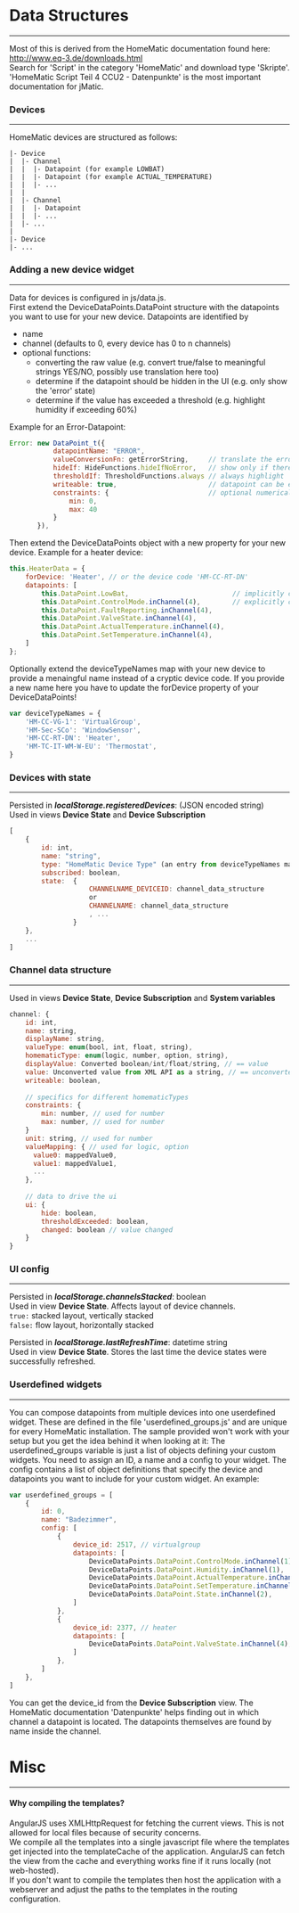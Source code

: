 # Data Structures
---
Most of this is derived from the HomeMatic documentation found here: http://www.eq-3.de/downloads.html  
Search for 'Script' in the category 'HomeMatic' and download type 'Skripte'.
'HomeMatic Script Teil 4 CCU2 - Datenpunkte' is the most important documentation for jMatic.


### Devices
---
HomeMatic devices are structured as follows:
```
|- Device
|  |- Channel
|  |  |- Datapoint (for example LOWBAT)
|  |  |- Datapoint (for example ACTUAL_TEMPERATURE)
|  |  |- ...
|  |
|  |- Channel
|  |  |- Datapoint
|  |  |- ...
|  |- ...
|
|- Device
|- ...
```

### Adding a new device widget
---
Data for devices is configured in js/data.js.  
First extend the DeviceDataPoints.DataPoint structure with the datapoints you want to use
for your new device. Datapoints are identified by
- name
- channel (defaults to 0, every device has 0 to n channels)
- optional functions:
  - converting the raw value (e.g. convert true/false to meaningful strings YES/NO, possibly use translation here too)
  - determine if the datapoint should be hidden in the UI (e.g. only show the 'error' state)
  - determine if the value has exceeded a threshold (e.g. highlight humidity if exceeding 60%)
  
Example for an Error-Datapoint:
```javascript
Error: new DataPoint_t({
           datapointName: "ERROR",
           valueConversionFn: getErrorString,     // translate the error number/string
           hideIf: HideFunctions.hideIfNoError,   // show only if there is an error
           thresholdIf: ThresholdFunctions.always // always highlight
           writeable: true,                       // datapoint can be edited
           constraints: {                         // optional numerical constraints on the datapoint value
               min: 0,
               max: 40
           }
       }),
```
Then extend the DeviceDataPoints object with a new property for your new device.
Example for a heater device:
```javascript
this.HeaterData = {
    forDevice: 'Heater', // or the device code 'HM-CC-RT-DN'
    datapoints: [
        this.DataPoint.LowBat,                          // implicitly channel 0
        this.DataPoint.ControlMode.inChannel(4),        // explicitly channel 4
        this.DataPoint.FaultReporting.inChannel(4),
        this.DataPoint.ValveState.inChannel(4),
        this.DataPoint.ActualTemperature.inChannel(4),
        this.DataPoint.SetTemperature.inChannel(4),
    ]
};
```

Optionally extend the deviceTypeNames map with your new device to provide a menaingful name
instead of a cryptic device code. If you provide a new name here you have to update the 
forDevice property of your DeviceDataPoints!
```javascript
var deviceTypeNames = {
    'HM-CC-VG-1': 'VirtualGroup',
    'HM-Sec-SCo': 'WindowSensor',
    'HM-CC-RT-DN': 'Heater',
    'HM-TC-IT-WM-W-EU': 'Thermostat',
}
```

### Devices with state
---
Persisted in ***localStorage.registeredDevices***: (JSON encoded string)  
Used in views **Device State** and **Device Subscription**
```javascript
[
	{
		id: int,
		name: "string",
		type: "HomeMatic Device Type" (an entry from deviceTypeNames map or raw device type code),
		subscribed: boolean,
		state:  {
					CHANNELNAME_DEVICEID: channel_data_structure
					or
					CHANNELNAME: channel_data_structure
					, ...
				}
	},
	...
]
```

### Channel data structure
---
Used in views **Device State**, **Device Subscription** and **System variables**
```javascript
channel: {
    id: int,
    name: string,
    displayName: string,
    valueType: enum(bool, int, float, string),
    homematicType: enum(logic, number, option, string),
    displayValue: Converted boolean/int/float/string, // == value
    value: Unconverted value from XML API as a string, // == unconvertedValue
    writeable: boolean,
    
    // specifics for different homematicTypes
    constraints: {
        min: number, // used for number 
        max: number, // used for number
    }
    unit: string, // used for number
    valueMapping: { // used for logic, option
      value0: mappedValue0,
      value1: mappedValue1,
      ...
    },
    
    // data to drive the ui
    ui: {
        hide: boolean,
        thresholdExceeded: boolean,
        changed: boolean // value changed
    }
}
```

### UI config
---
Persisted in ***localStorage.channelsStacked***: boolean  
Used in view **Device State**. Affects layout of device channels.  
`true:` stacked layout, vertically stacked  
`false:` flow layout, horizontally stacked

Persisted in ***localStorage.lastRefreshTime***: datetime string  
Used in view **Device State**. Stores the last time the device states were successfully refreshed.

### Userdefined widgets
---
You can compose datapoints from multiple devices into one userdefined widget.
These are defined in the file 'userdefined_groups.js' and are unique for every HomeMatic installation.
The sample provided won't work with your setup but you get the idea behind it when looking at it:
The userdefined_groups variable is just a list of objects defining your custom widgets.
You need to assign an ID, a name and a config to your widget. The config contains a list of object definitions that
specify the device and datapoints you want to include for your custom widget.
An example:
```javascript
var userdefined_groups = [
    {
        id: 0,
        name: "Badezimmer",
        config: [
            {
                device_id: 2517, // virtualgroup
                datapoints: [
                    DeviceDataPoints.DataPoint.ControlMode.inChannel(1),
                    DeviceDataPoints.DataPoint.Humidity.inChannel(1),
                    DeviceDataPoints.DataPoint.ActualTemperature.inChannel(1),
                    DeviceDataPoints.DataPoint.SetTemperature.inChannel(1),
                    DeviceDataPoints.DataPoint.State.inChannel(2),
                ]
            },
            {
                device_id: 2377, // heater
                datapoints: [
                    DeviceDataPoints.DataPoint.ValveState.inChannel(4),
                ]
            },
        ]
    },
]
```
You can get the device_id from the **Device Subscription** view. The HomeMatic documentation 'Datenpunkte' 
helps finding out in which channel a datapoint is located. The datapoints themselves are found by name inside the channel.

# Misc
---
#### Why compiling the templates?
AngularJS uses XMLHttpRequest for fetching the current views.
This is not allowed for local files because of security concerns.  
We compile all the templates into a single javascript file where the
templates get injected into the templateCache of the application.
AngularJS can fetch the view from the cache and everything works fine
if it runs locally (not web-hosted).  
If you don't want to compile the templates then host the application
with a webserver and adjust the paths to the templates in the routing configuration.